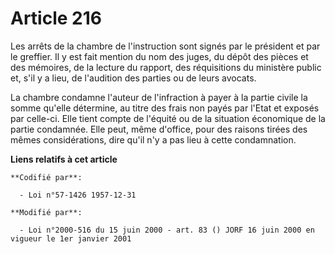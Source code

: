 # Article 216

Les arrêts de la chambre de l'instruction sont signés par le président et par le greffier. Il y est fait mention du nom des
juges, du dépôt des pièces et des mémoires, de la lecture du rapport, des réquisitions du ministère public et, s'il y a lieu,
de l'audition des parties ou de leurs avocats.

La chambre condamne l'auteur de l'infraction à payer à la partie civile la somme qu'elle détermine, au titre des frais non
payés par l'Etat et exposés par celle-ci. Elle tient compte de l'équité ou de la situation économique de la partie condamnée.
Elle peut, même d'office, pour des raisons tirées des mêmes considérations, dire qu'il n'y a pas lieu à cette condamnation.

**Liens relatifs à cet article**

	**Codifié par**:

	  - Loi n°57-1426 1957-12-31

	**Modifié par**:

	  - Loi n°2000-516 du 15 juin 2000 - art. 83 () JORF 16 juin 2000 en vigueur le 1er janvier 2001
